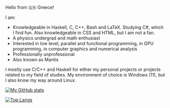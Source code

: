 Hello from 🇬🇷 Greece!

I am:
- Knowledgeable in Haskell, C, C++, Bash and LaTeX. Studying C#, which I find fun. Also knowledgeable in CSS and HTML, but I am not a fan.
- A physics undergrad and math enthusiast
- Interested in low level, parallel and functional programming, in GPU programming, in computer graphics and numerical analysis
- Professionally unprofessional
- Also known as Mantis

I mostly use C/C++ and Haskell for either my personal projects or projects related to my field of studies. My environment of choice is Windows (11), but I also know my way around Linux.

[![My GitHub stats](https://github-readme-stats.vercel.app/api?username=xmamalou&show_icons=true&theme=transparent)](https://github.com/anuraghazra/github-readme-stats)

[![Top Langs](https://github-readme-stats.vercel.app/api/top-langs/?username=xmamalou&layout=donut)](https://github.com/anuraghazra/github-readme-stats)
<!---
xmamalou/xmamalou is a ✨ special ✨ repository because its `README.md` (this file) appears on your GitHub profile.
You can click the Preview link to take a look at your changes.
--->
